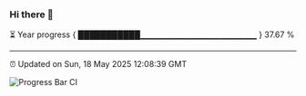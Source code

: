 ### Hi there 👋

⏳ Year progress { ███████████▁▁▁▁▁▁▁▁▁▁▁▁▁▁▁▁▁▁▁ } 37.67 %

---

⏰ Updated on Sun, 18 May 2025 12:08:39 GMT

![Progress Bar CI](https://github.com/liununu/liununu/workflows/Progress%20Bar%20CI/badge.svg)
